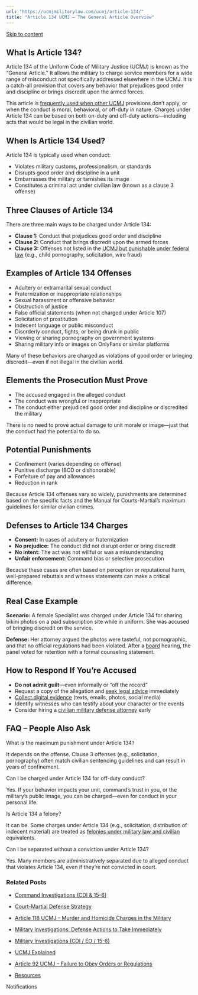 ```yaml
---
url: "https://ucmjmilitarylaw.com/ucmj/article-134/"
title: "Article 134 UCMJ – The General Article Overview"
---
```


[Skip to content](https://ucmjmilitarylaw.com/ucmj/article-134/#content)

## What Is Article 134?

Article 134 of the Uniform Code of Military Justice (UCMJ) is known as the “General Article.” It allows the military to charge service members for a wide range of misconduct not specifically addressed elsewhere in the UCMJ. It is a catch-all provision that covers any behavior that prejudices good order and discipline or brings discredit upon the armed forces.

This article is [frequently used when other UCMJ](https://ucmjmilitarylaw.com/ucmj/frequently-asked-questions-faq-about-the-ucmj/ "Frequently Asked Questions (FAQ) About the UCMJ") provisions don’t apply, or when the conduct is moral, behavioral, or off-duty in nature. Charges under Article 134 can be based on both on-duty and off-duty actions—including acts that would be legal in the civilian world.

## When Is Article 134 Used?

Article 134 is typically used when conduct:

- Violates military customs, professionalism, or standards
- Disrupts good order and discipline in a unit
- Embarrasses the military or tarnishes its image
- Constitutes a criminal act under civilian law (known as a clause 3 offense)

## Three Clauses of Article 134

There are three main ways to be charged under Article 134:

- **Clause 1:** Conduct that prejudices good order and discipline
- **Clause 2:** Conduct that brings discredit upon the armed forces
- **Clause 3:** Offenses not listed in the [UCMJ but punishable under federal law](https://ucmjmilitarylaw.com/ucmj/ucmj-vs-civilian-law-key-distinctions/ "UCMJ vs. Civilian Law: Key Distinctions") (e.g., child pornography, solicitation, wire fraud)

## Examples of Article 134 Offenses

- Adultery or extramarital sexual conduct
- Fraternization or inappropriate relationships
- Sexual harassment or offensive behavior
- Obstruction of justice
- False official statements (when not charged under Article 107)
- Solicitation of prostitution
- Indecent language or public misconduct
- Disorderly conduct, fights, or being drunk in public
- Viewing or sharing pornography on government systems
- Sharing military info or images on OnlyFans or similar platforms

Many of these behaviors are charged as violations of good order or bringing discredit—even if not illegal in the civilian world.

## Elements the Prosecution Must Prove

- The accused engaged in the alleged conduct
- The conduct was wrongful or inappropriate
- The conduct either prejudiced good order and discipline or discredited the military

There is no need to prove actual damage to unit morale or image—just that the conduct had the potential to do so.

## Potential Punishments

- Confinement (varies depending on offense)
- Punitive discharge (BCD or dishonorable)
- Forfeiture of pay and allowances
- Reduction in rank

Because Article 134 offenses vary so widely, punishments are determined based on the specific facts and the Manual for Courts-Martial’s maximum guidelines for similar civilian crimes.

## Defenses to Article 134 Charges

- **Consent:** In cases of adultery or fraternization
- **No prejudice:** The conduct did not disrupt order or bring discredit
- **No intent:** The act was not willful or was a misunderstanding
- **Unfair enforcement:** Command bias or selective prosecution

Because these cases are often based on perception or reputational harm, well-prepared rebuttals and witness statements can make a critical difference.

## Real Case Example

**Scenario:** A female Specialist was charged under Article 134 for sharing bikini photos on a paid subscription site while in uniform. She was accused of bringing discredit on the service.

**Defense:** Her attorney argued the photos were tasteful, not pornographic, and that no official regulations had been violated. After a [board](https://ucmjmilitarylaw.com/boards/ "Administrative Separation Boards") hearing, the panel voted for retention with a formal counseling statement.

## How to Respond If You’re Accused

- **Do not admit guilt**—even informally or “off the record”
- Request a copy of the allegation and [seek legal advice](https://ucmjmilitarylaw.com/article-15/defense/ "Fighting Article 15 Punishment") immediately
- [Collect digital evidence](https://ucmjmilitarylaw.com/start-here/under-military-investigation/ "Military Investigations: What to Do When You’re Being Investigated in the Military") (texts, emails, photos, social media)
- Identify witnesses who can testify about your character or the events
- Consider hiring a [civilian military defense attorney](https://ucmjmilitarylaw.com/start-here/ "Are You Under Military Investigation or Facing Discharge?") early

## FAQ – People Also Ask

What is the maximum punishment under Article 134?

It depends on the offense. Clause 3 offenses (e.g., solicitation, pornography) often match civilian sentencing guidelines and can result in years of confinement.

Can I be charged under Article 134 for off-duty conduct?

Yes. If your behavior impacts your unit, command’s trust in you, or the military’s public image, you can be charged—even for conduct in your personal life.

Is Article 134 a felony?

It can be. Some charges under Article 134 (e.g., solicitation, distribution of indecent material) are treated as [felonies under military law and civilian](https://ucmjmilitarylaw.com/ucmj/article-118/ "Article 118 UCMJ – Murder and Homicide Charges in the Military") equivalents.

Can I be separated without a conviction under Article 134?

Yes. Many members are administratively separated due to alleged conduct that violates Article 134, even if they’re not convicted in court.

### Related Posts

- [Command Investigations (CDI & 15-6)](https://ucmjmilitarylaw.com/investigations/command-directed/)
- [Court-Martial Defense Strategy](https://ucmjmilitarylaw.com/court-martial/strategy/)
- [Article 118 UCMJ – Murder and Homicide Charges in the Military](https://ucmjmilitarylaw.com/ucmj/article-118/)
- [Military Investigations: Defense Actions to Take Immediately](https://ucmjmilitarylaw.com/start-here/military-investigations-defense-actions-to-take-immediately/)

- [Military Investigations (CDI / EO / 15-6)](https://ucmjmilitarylaw.com/investigations/)
- [UCMJ Explained](https://ucmjmilitarylaw.com/ucmj/)
- [Article 92 UCMJ – Failure to Obey Orders or Regulations](https://ucmjmilitarylaw.com/ucmj/article-92/)
- [Resources](https://ucmjmilitarylaw.com/resources/)

Notifications